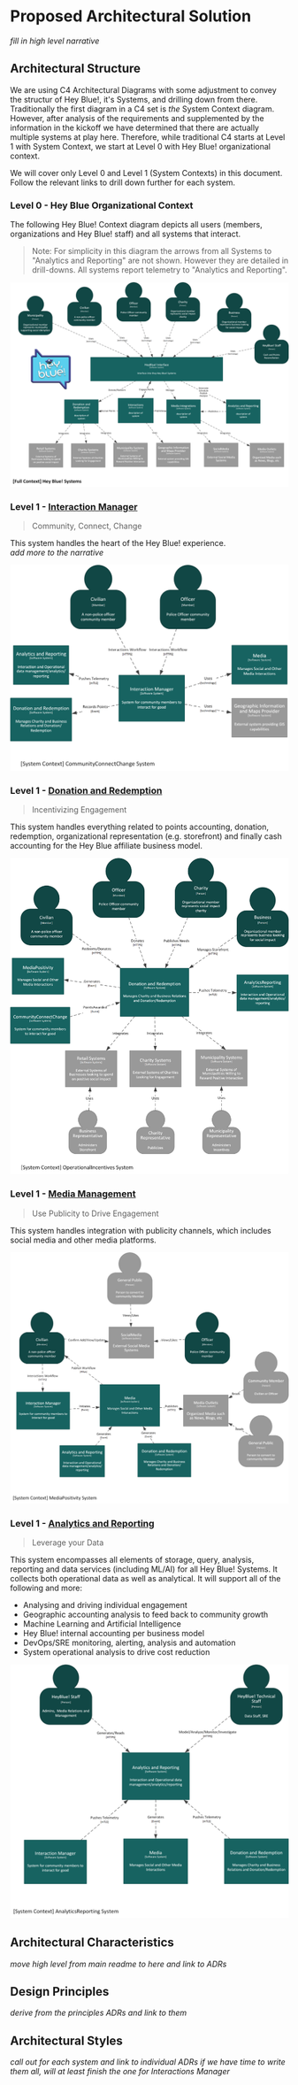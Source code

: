# Proposed Architectural Solution

_fill in high level narrative_

## Architectural Structure

We are using C4 Architectural Diagrams with some adjustment to convey the structur of Hey Blue!, it's Systems, and drilling down from there. Traditionally the first diagram in a C4 set is _the_ System Context diagram. However, after analysis of the requirements and supplemented by the information in the kickoff we have determined that there are actually multiple systems at play here. Therefore, while traditional C4 starts at Level 1 with System Context, we start at Level 0 with Hey Blue! organizational context.

We will cover only Level 0 and Level 1 (System Contexts) in this document. Follow the relevant links to drill down further for each system.

### Level 0 - Hey Blue Organizational Context

The following Hey Blue! Context diagram depicts all users (members, organizations and Hey Blue! staff) and all systems that interact.

> Note: For simplicity in this diagram the arrows from all Systems to "Analytics and Reporting" are not shown. However they are detailed in drill-downs. All systems report telemetry to "Analytics and Reporting".

![Hey Blue! Organizational Context Diagram](./Hey%20Blue!%20Context.png)

### Level 1 - [Interaction Manager](./Interaction%20Manager/README.md)

> Community, Connect, Change

This system handles the heart of the Hey Blue! experience.  
_add more to the narrative_

![Interaction Manager System Context Diagram](./Interaction%20Manager/Interaction%20Manager%20Context.png)

### Level 1 - [Donation and Redemption](./Donation%20and%20Redemption/README.md)

> Incentivizing Engagement

This system handles everything related to points accounting, donation, redemption, organizational representation (e.g. storefront) and finally cash accounting for the Hey Blue affiliate business model.

![Donation and Redemption System Context Diagram](./Donation%20and%20Redemption/Donation%20and%20Redemption%20Context.png)

### Level 1 - [Media Management](./Social%20and%20Other%20Media/README.md)

> Use Publicity to Drive Engagement

This system handles integration with publicity channels, which includes social media and other media platforms.

![Media Management System Context Diagram](./Social%20and%20Other%20Media/Media%20Context.png)

### Level 1 - [Analytics and Reporting](./Analytics%20and%20Reporting/README.md)

> Leverage your Data

This system encompasses all elements of storage, query, analysis, reporting and data services (including ML/AI) for all Hey Blue! Systems. It collects both operational data as well as analytical. It will support all of the following and more:

- Analysing and driving individual engagement
- Geographic accounting analysis to feed back to community growth
- Machine Learning and Artificial Intelligence
- Hey Blue! internal accounting per business model
- DevOps/SRE monitoring, alerting, analysis and automation
- System operational analysis to drive cost reduction

![Analytics and Reporting](./Analytics%20and%20Reporting/Analytics%20Reporting%20Context.png)

## Architectural Characteristics

_move high level from main readme to here and link to ADRs_

## Design Principles

_derive from the principles ADRs and link to them_

## Architectural Styles

_call out for each system and link to individual ADRs if we have time to write them all, will at least finish the one for Interactions Manager_
